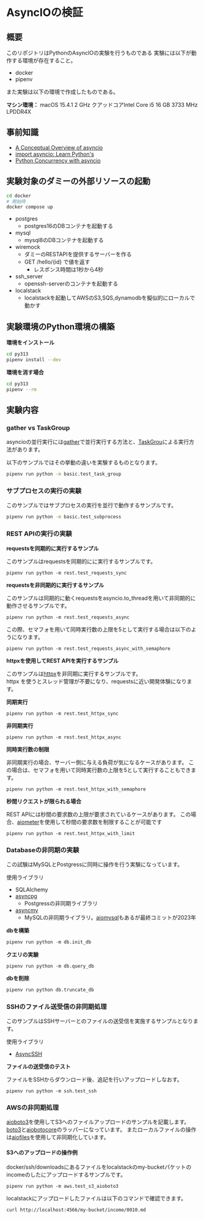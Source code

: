 # AsyncIOの検証

## 概要
このリポジトリはPythonのAsyncIOの実験を行うものである
実験には以下が動作する環境が存在すること。

- docker
- pipenv

また実験は以下の環境で作成したものである。

**マシン環境：**
macOS 15.4.1
2 GHz クアッドコアIntel Core i5
16 GB 3733 MHz LPDDR4X

## 事前知識

- [A Conceptual Overview of asyncio](https://docs.python.org/ja/3.13/howto/a-conceptual-overview-of-asyncio.html#a-conceptual-overview-of-asyncio)
- [import asyncio: Learn Python's](https://www.youtube.com/watch?v=Xbl7XjFYsN4&list=PLhNSoGM2ik6SIkVGXWBwerucXjgP1rHmB)
- [Python Concurrency with asyncio](https://www.amazon.co.jp/dp/1617298662)

## 実験対象のダミーの外部リソースの起動

```bash
cd docker
# 開始時
docker compose up
```

- postgres
  - postgres16のDBコンテナを起動する
- mysql
  - mysql8のDBコンテナを起動する
- wiremock
  - ダミーのRESTAPIを提供するサーバーを作る
  - GET /hello/{id} で値を返す
    - レスポンス時間は1秒から4秒
- ssh_server
  - openssh-serverのコンテナを起動する
- localstack
  - localstackを起動してAWSのS3,SQS,dynamodbを擬似的にローカルで動かす

## 実験環境のPython環境の構築

**環境をインストール**

```bash
cd py313
pipenv install --dev
```

**環境を消す場合**

```bash
cd py313
pipenv --rm
```

## 実験内容

### gather vs TaskGroup

asyncioの並行実行には[gather](https://docs.python.org/ja/3.13/library/asyncio-task.html#asyncio.gather)で並行実行する方法と、[TaskGrou](https://docs.python.org/ja/3.13/library/asyncio-task.html#asyncio.TaskGroup)による実行方法があります。

以下のサンプルではその挙動の違いを実験するものとなります。

```bash
pipenv run python -m basic.test_task_group
```

### サブプロセスの実行の実験

このサンプルではサブプロセスの実行を並行で動作するサンプルです。

```bash
pipenv run python -m basic.test_subprocess
```

### REST APIの実行の実験

**requestsを同期的に実行するサンプル**  

このサンプルはrequestsを同期的にに実行するサンプルです。

```
pipenv run python -m rest.test_requests_sync
```

**requestsを非同期的に実行するサンプル**  

このサンプルは同期的に動くrequestsをasyncio.to_threadを用いて非同期的に動作させるサンプルです。  

```
pipenv run python -m rest.test_requests_async
```

この際、セマフォを用いて同時実行数の上限を5として実行する場合は以下のようになります。

```
pipenv run python -m rest.test_requests_async_with_semaphore
```


**httpxを使用してREST APIを実行するサンプル**  

このサンプルは[httpx](https://github.com/encode/httpx)を非同期に実行するサンプルです。  
httpx を使うとスレッド管理が不要になり、requestsに近い開発体験になります。

**同期実行**

```
pipenv run python -m rest.test_httpx_sync
```

**非同期実行**

```
pipenv run python -m rest.test_httpx_async
```

**同時実行数の制限**

非同期実行の場合、サーバー側に与える負荷が気になるケースがあります。
この場合は、セマフォを用いて同時実行数の上限を5として実行することもできます。

```
pipenv run python -m rest.test_httpx_with_semaphore
```

**秒間リクエストが限られる場合**

REST APIには秒間の要求数の上限が要求されているケースがあります。
この場合、[aiometer](https://github.com/florimondmanca/aiometer/tree/master)を使用して秒間の要求数を制限することが可能です

```
pipenv run python -m rest.test_httpx_with_limit 
```

### Databaseの非同期の実験
この試験はMySQLとPostgressに同時に操作を行う実験になっています。

使用ライブラリ
- SQLAlchemy
- [asyncpg](https://github.com/MagicStack/asyncpg)
  - Postgressの非同期ライブラリ
- [asyncmy](https://github.com/long2ice/asyncmy)
  - MySQLの非同期ライブラリ。[aiomysql](https://github.com/aio-libs/aiomysql)もあるが最終コミットが2023年

**dbを構築**  

```py
pipenv run python -m db.init_db
```


**クエリの実験**  

```
pipenv run python -m db.query_db
```

**dbを削除**  

```py
pipenv run python db.truncate_db
```

### SSHのファイル送受信の非同期処理

このサンプルはSSHサーバーとのファイルの送受信を実施するサンプルとなります。

使用ライブラリ
- [AsyncSSH](https://asyncssh.readthedocs.io/en/latest/index.html)


**ファイルの送受信のテスト**

ファイルをSSHからダウンロード後、追記を行いアップロードしなおす。

```
pipenv run python -m ssh.test_ssh
```


### AWSの非同期処理
[aioboto3](https://pypi.org/project/aioboto3/)を使用してS3へのファイルアップロードのサンプルを記載します。
[boto3](https://github.com/boto/boto3)と[aiobotocore](https://github.com/aio-libs/aiobotocore)のラッパーになっています。
またローカルファイルの操作は[aiofiles](https://pypi.org/project/aiofiles/)を使用して非同期化しています。

#### S3へのアップロードの操作例

docker/ssh/downloadsにあるファイルをlocalstackのmy-bucketパケットのincomeのしたにアップロードするサンプルです。

```
pipenv run python -m aws.test_s3_aioboto3 
```

localstackにアップロードしたファイルは以下のコマンドで確認できます。

```
curl http://localhost:4566/my-bucket/income/0010.md
```
